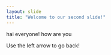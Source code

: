 ```yaml
---
layout: slide
title: "Welcome to our second slide!"
---
```

hai everyone! how are you

Use the left arrow to go back!
